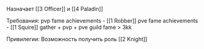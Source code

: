 Назначает [[3 Officer]] и [[4 Paladin]]

Требования:
pvp fame achievements - [[1 Robber]]
pve fame achievements - [[1 Squire]]
gather + pvp + pve guild fame > 3kk

Привилегии:
Возможность получить роль [[2 Knight]]
